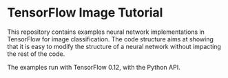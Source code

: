 # TensorFlow Image Tutorial

This repository contains examples neural network implementations in TensorFlow for image classification.
The code structure aims at showing that it is easy to modify the structure of a neural network without impacting the rest of the code.

The examples run with TensorFlow 0.12, with the Python API.
